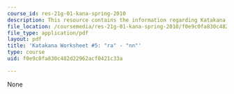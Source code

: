 ```yaml
---
course_id: res-21g-01-kana-spring-2010
description: This resource contains the information regarding Katakana.
file_location: /coursemedia/res-21g-01-kana-spring-2010/f0e9c0fa830c482d22962acf0421c33a_MITRES_21G_01S10_k5.pdf
file_type: application/pdf
layout: pdf
title: 'Katakana Worksheet #5: "ra" - "nn"'
type: course
uid: f0e9c0fa830c482d22962acf0421c33a

---
```

None